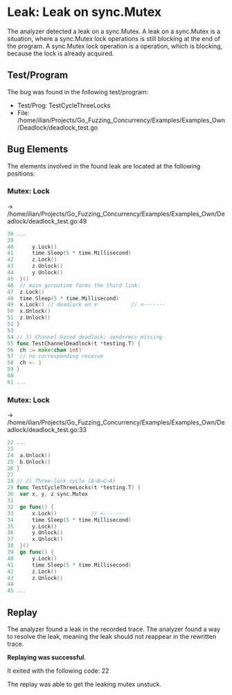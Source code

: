 # Leak: Leak on sync.Mutex

The analyzer detected a leak on a sync.Mutex.
A leak on a sync.Mutex is a situation, where a sync.Mutex lock operations is still blocking at the end of the program.
A sync.Mutex lock operation is a operation, which is blocking, because the lock is already acquired.

## Test/Program
The bug was found in the following test/program:

- Test/Prog: TestCycleThreeLocks
- File: /home/ilian/Projects/Go_Fuzzing_Concurrency/Examples/Examples_Own/Deadlock/deadlock_test.go

## Bug Elements
The elements involved in the found leak are located at the following positions:

###  Mutex: Lock
-> /home/ilian/Projects/Go_Fuzzing_Concurrency/Examples/Examples_Own/Deadlock/deadlock_test.go:49
```go
38 ...
39 
40 		y.Lock()
41 		time.Sleep(5 * time.Millisecond)
42 		z.Lock()
43 		z.Unlock()
44 		y.Unlock()
45 	}()
46 	// main goroutine forms the third link:
47 	z.Lock()
48 	time.Sleep(5 * time.Millisecond)
49 	x.Lock() // deadlock on x           // <-------
50 	x.Unlock()
51 	z.Unlock()
52 }
53 
54 // 3) Channel‐based deadlock: send+recv missing
55 func TestChannelDeadlock(t *testing.T) {
56 	ch := make(chan int)
57 	// no corresponding receive
58 	ch <- 1
59 }
60 
61 ...
```


###  Mutex: Lock
-> /home/ilian/Projects/Go_Fuzzing_Concurrency/Examples/Examples_Own/Deadlock/deadlock_test.go:33
```go
22 ...
23 
24 	a.Unlock()
25 	b.Unlock()
26 }
27 
28 // 2) Three‐lock cycle (A→B→C→A)
29 func TestCycleThreeLocks(t *testing.T) {
30 	var x, y, z sync.Mutex
31 
32 	go func() {
33 		x.Lock()           // <-------
34 		time.Sleep(5 * time.Millisecond)
35 		y.Lock()
36 		y.Unlock()
37 		x.Unlock()
38 	}()
39 	go func() {
40 		y.Lock()
41 		time.Sleep(5 * time.Millisecond)
42 		z.Lock()
43 		z.Unlock()
44 
45 ...
```


## Replay
The analyzer found a leak in the recorded trace.
The analyzer found a way to resolve the leak, meaning the leak should not reappear in the rewritten trace.

**Replaying was successful**.

It exited with the following code: 22

The replay was able to get the leaking mutex unstuck.


